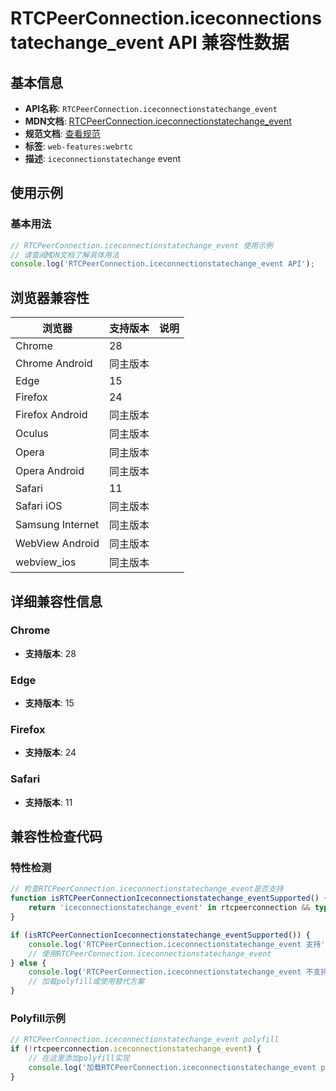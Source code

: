 # RTCPeerConnection.iceconnectionstatechange_event API 兼容性数据

## 基本信息

- **API名称**: `RTCPeerConnection.iceconnectionstatechange_event`
- **MDN文档**: [RTCPeerConnection.iceconnectionstatechange_event](https://developer.mozilla.org/docs/Web/API/RTCPeerConnection/iceconnectionstatechange_event)
- **规范文档**: [查看规范](https://w3c.github.io/webrtc-pc/#dom-rtcpeerconnection-oniceconnectionstatechange)
- **标签**: `web-features:webrtc`
- **描述**: `iceconnectionstatechange` event

## 使用示例

### 基本用法

```javascript
// RTCPeerConnection.iceconnectionstatechange_event 使用示例
// 请查阅MDN文档了解具体用法
console.log('RTCPeerConnection.iceconnectionstatechange_event API');
```

## 浏览器兼容性

| 浏览器 | 支持版本 | 说明 |
|--------|----------|------|
| Chrome | 28 |  |
| Chrome Android | 同主版本 |  |
| Edge | 15 |  |
| Firefox | 24 |  |
| Firefox Android | 同主版本 |  |
| Oculus | 同主版本 |  |
| Opera | 同主版本 |  |
| Opera Android | 同主版本 |  |
| Safari | 11 |  |
| Safari iOS | 同主版本 |  |
| Samsung Internet | 同主版本 |  |
| WebView Android | 同主版本 |  |
| webview_ios | 同主版本 |  |

## 详细兼容性信息

### Chrome

- **支持版本**: 28

### Edge

- **支持版本**: 15

### Firefox

- **支持版本**: 24

### Safari

- **支持版本**: 11

## 兼容性检查代码

### 特性检测

```javascript
// 检查RTCPeerConnection.iceconnectionstatechange_event是否支持
function isRTCPeerConnectionIceconnectionstatechange_eventSupported() {
    return 'iceconnectionstatechange_event' in rtcpeerconnection && typeof rtcpeerconnection.iceconnectionstatechange_event === 'function';
}

if (isRTCPeerConnectionIceconnectionstatechange_eventSupported()) {
    console.log('RTCPeerConnection.iceconnectionstatechange_event 支持');
    // 使用RTCPeerConnection.iceconnectionstatechange_event
} else {
    console.log('RTCPeerConnection.iceconnectionstatechange_event 不支持，需要polyfill');
    // 加载polyfill或使用替代方案
}
```

### Polyfill示例

```javascript
// RTCPeerConnection.iceconnectionstatechange_event polyfill
if (!rtcpeerconnection.iceconnectionstatechange_event) {
    // 在这里添加polyfill实现
    console.log('加载RTCPeerConnection.iceconnectionstatechange_event polyfill');
}
```

